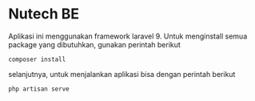 # Nutech BE

Aplikasi ini menggunakan framework laravel 9. Untuk menginstall semua package yang dibutuhkan, gunakan perintah berikut
```
composer install
```
selanjutnya, untuk menjalankan aplikasi bisa dengan perintah berikut
```
php artisan serve
```